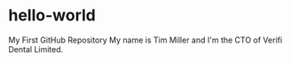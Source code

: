 # hello-world
My First GitHub Repository
My name is Tim Miller and I'm the CTO of Verifi Dental Limited.

